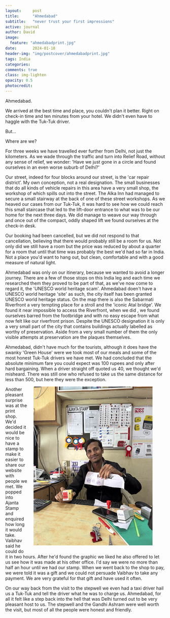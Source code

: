 ```yaml
---
layout:     post
title:      "Ahmedabad"
subtitle:   "never trust your first impressions"
active: journal
author: David
image:
  feature: "ahmedabadprint.jpg"
date:       2024-01-18
header-img: "img/postcover/ahmedabadprint.jpg"
tags: India
categories: 
comments: true
class: img-lighten 
opacity: 0.5
photocredit:
---
```


Ahmedabad.

We arrived at the best time and place, you couldn't plan it better. Right on check-in time and ten minutes from your hotel. We didn't even have to haggle with the Tuk-Tuk driver.

But...

Where are we?

For three weeks we have travelled ever further from Delhi, not just the kilometers. As we wade through the traffic and turn into Relief Road, without any sense of relief, we wonder: 'Have we just gone in a circle and found ourselves in an even worse suburb of Delhi?'

Our street, indeed for four blocks around our street, is the 'car repair district'. My own conception, not a real designation. The small businesses that do all kinds of vehicle repairs in this area have a very small shop, the workshop of which spills out into the street. The Alka Inn had managed to secure a small stairway at the back of one of these street workshops. As we heaved our cases from our Tuk-Tuk, it was hard to see how we could reach this small staircase that led to the lift-door entrance to what was to be our home for the next three days. We did manage to weave our way through and once out of the compact, oddly shaped lift we found ourselves at the check-in desk.

Our booking had been cancelled, but we did not respond to that cancellation, believing that there would probably still be a room for us. Not only did we still have a room but the price was reduced by about a quarter for a room that until that time was probably the best we'd had so far in India. Not a place you'd want to hang out, but clean, comfortable and with a good measure of natural light.

Ahmedabad was only on our itinerary, because we wanted to avoid a longer journey. There are a few of those stops on this India leg and each time we researched them they proved to be part of that, as we've now come to regard it, the 'UNESCO world heritage scam'. Ahmedabad doen't have a UNESCO world heritage 'site' as such, the city itself has been granted UNESCO world heritage status. On the map there is also the Sabarmati Riverfront a very tempting place for a stroll and the 'iconic Atal bridge'. We found it near impossible to access the Riverfront, when we did , we found ourselves barred from the footbridge and with no easy escape from what now felt like our riverfront prison. Despite the UNESCO designation it is only a very small part of the city that contains buildings actually labelled as worthy of preservation. Aside from a very small number of them the only visible attempts at preservation are the plaques themselves.

Ahmedabad, didn't have much for the tourists, although it does have the swanky 'Green House' were we took most of our meals and some of the most honest Tuk-Tuk drivers we have met. We had concluded that the absolute minimum fare you could expect was 100 rupees and only after hard bargaining. When a driver straight off quoted us 40, we thought we'd misheard. There was still one who refused to take us the same distance for less than 500, but here they were the exception.

<style>
img {
  float: right;
  margin: 0px 0px 15px 20px;
}
 figcaption {
         font-family: Arial, sans-serif;
         font-size: 11px;
         font-weight: bold;
         color: dark-grey;
         margin-top: 10px
         padding: 5px;
      }
</style>
<figure> 
<img src="/img/postbody/printman.jpg">
</figure>
Another pleasant surprise was at the print shop. We'd decided it would be nice to have a stamp to make it easier to share our website with people we met. We popped into Ajanta Stamp and enquired how long it would take. Vaibhav said he could do it in two hours. After he'd found the graphic we liked he also offered to let us see how it was made at his other office. I'd say we were no more than half an hour until we had our stamp. When we went back to the shop to pay, we were told it was a gift and we could not persuade Vaibhav to take any payment. We are very grateful for that gift and have used it often.

On our way back from the visit to the stepwell we even had a taxi driver hail us a Tuk-Tuk and tell the driver what he was to charge us. Ahmedabad, for all it felt like a step back into the hell that was Delhi turned out to be very pleasant host to us. The stepwell and the Gandhi Ashram were well worth the visit, but most of all the people were honest and friendly.

 










